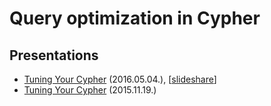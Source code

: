 # Query optimization in Cypher

## Presentations

* [Tuning Your Cypher](https://www.youtube.com/watch?v=3CvwVTCgK0Y) (2016.05.04.), [[slideshare](http://www.slideshare.net/neo4j/graphconnect-europe-2016-tuning-your-cypher-petra-selmer-mark-needham)]
* [Tuning Your Cypher](https://www.youtube.com/watch?v=tYtyoYcd_e8) (2015.11.19.) 

